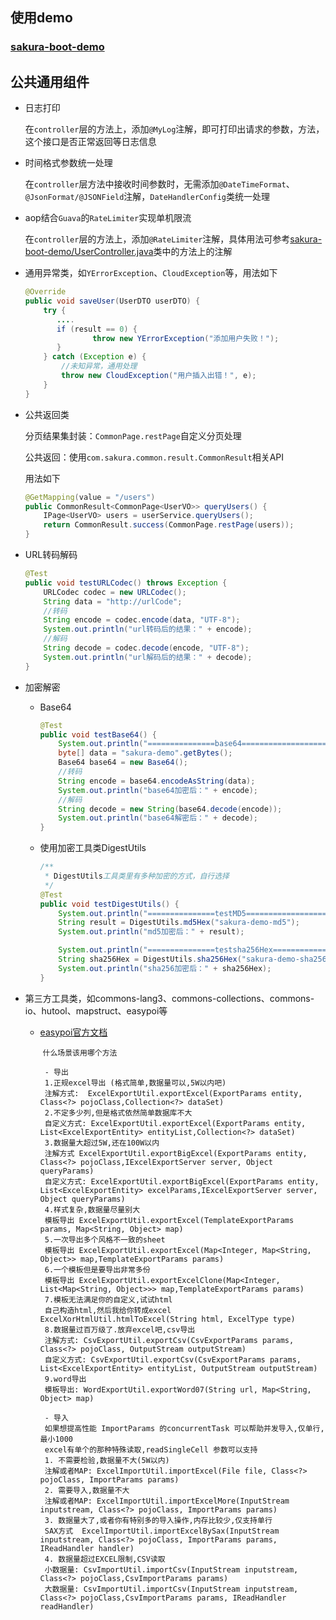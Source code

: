 ## 使用demo

### [sakura-boot-demo](https://github.com/yanjingfan/sakura-boot-demo)

## 

## 公共通用组件

+ 日志打印
  
  在`controller`层的方法上，添加`@MyLog`注解，即可打印出请求的参数，方法，这个接口是否正常返回等日志信息

+ 时间格式参数统一处理
  
  在`controller`层方法中接收时间参数时，无需添加`@DateTimeFormat`、`@JsonFormat/@JSONField`注解，`DateHandlerConfig`类统一处理
- aop结合`Guava`的`RateLimiter`实现单机限流
  
  在`controller`层的方法上，添加`@RateLimiter`注解，具体用法可参考[sakura-boot-demo/UserController.java](https://github.com/yanjingfan/sakura-boot-demo/blob/master/web/src/main/java/com/sakura/cloud/demo1/controller/UserController.java)类中的方法上的注解
+ 通用异常类，如`YErrorException`、`CloudException`等，用法如下
  
  ```java
  @Override
  public void saveUser(UserDTO userDTO) {
      try {
         ....
         if (result == 0) {
                 throw new YErrorException("添加用户失败！");
         }
      } catch (Exception e) {
          //未知异常，通用处理
          throw new CloudException("用户插入出错！", e);
      }
  }
  ```

+ 公共返回类
  
  分页结果集封装：`CommonPage.restPage`自定义分页处理
  
  公共返回：使用`com.sakura.common.result.CommonResult`相关API
  
  用法如下
  
  ```java
  @GetMapping(value = "/users")
  public CommonResult<CommonPage<UserVO>> queryUsers() {
      IPage<UserVO> users = userService.queryUsers();
      return CommonResult.success(CommonPage.restPage(users));
  }
  ```

+ URL转码解码
  
  ```java
  @Test
  public void testURLCodec() throws Exception {
      URLCodec codec = new URLCodec();
      String data = "http://urlCode";
      //转码
      String encode = codec.encode(data, "UTF-8");
      System.out.println("url转码后的结果：" + encode);
      //解码
      String decode = codec.decode(encode, "UTF-8");
      System.out.println("url解码后的结果：" + decode);
  }
  ```

+ 加密解密
  
  + Base64
    
    ```java
    @Test
    public void testBase64() {
        System.out.println("===============base64======================");
        byte[] data = "sakura-demo".getBytes();
        Base64 base64 = new Base64();
        //转码
        String encode = base64.encodeAsString(data);
        System.out.println("base64加密后：" + encode);
        //解码
        String decode = new String(base64.decode(encode));
        System.out.println("base64解密后：" + decode);
    }
    ```
  
  + 使用加密工具类DigestUtils
    
    ```java
    /**
     * DigestUtils工具类里有多种加密的方式，自行选择
     */
    @Test
    public void testDigestUtils() {
        System.out.println("===============testMD5======================");
        String result = DigestUtils.md5Hex("sakura-demo-md5");
        System.out.println("md5加密后：" + result);
    
        System.out.println("===============testsha256Hex======================");
        String sha256Hex = DigestUtils.sha256Hex("sakura-demo-sha256");
        System.out.println("sha256加密后：" + sha256Hex);
    }
    ```

+ 第三方工具类，如commons-lang3、commons-collections、commons-io、hutool、mapstruct、easypoi等
  
  + [easypoi官方文档](http://doc.wupaas.com/docs/easypoi/)
    
     `什么场景该用哪个方法`
    
    ```textile
     - 导出
     1.正规excel导出 (格式简单,数据量可以,5W以内吧)
     注解方式:  ExcelExportUtil.exportExcel(ExportParams entity, Class<?> pojoClass,Collection<?> dataSet) 
     2.不定多少列,但是格式依然简单数据库不大
     自定义方式: ExcelExportUtil.exportExcel(ExportParams entity, List<ExcelExportEntity> entityList,Collection<?> dataSet)
     3.数据量大超过5W,还在100W以内
     注解方式 ExcelExportUtil.exportBigExcel(ExportParams entity, Class<?> pojoClass,IExcelExportServer server, Object queryParams)
     自定义方式: ExcelExportUtil.exportBigExcel(ExportParams entity, List<ExcelExportEntity> excelParams,IExcelExportServer server, Object queryParams)
     4.样式复杂,数据量尽量别大
     模板导出 ExcelExportUtil.exportExcel(TemplateExportParams params, Map<String, Object> map)
     5.一次导出多个风格不一致的sheet
     模板导出 ExcelExportUtil.exportExcel(Map<Integer, Map<String, Object>> map,TemplateExportParams params) 
     6.一个模板但是要导出非常多份
     模板导出 ExcelExportUtil.exportExcelClone(Map<Integer, List<Map<String, Object>>> map,TemplateExportParams params)
     7.模板无法满足你的自定义,试试html
     自己构造html,然后我给你转成excel  ExcelXorHtmlUtil.htmlToExcel(String html, ExcelType type)
     8.数据量过百万级了.放弃excel吧,csv导出
     注解方式: CsvExportUtil.exportCsv(CsvExportParams params, Class<?> pojoClass, OutputStream outputStream)
     自定义方式: CsvExportUtil.exportCsv(CsvExportParams params, List<ExcelExportEntity> entityList, OutputStream outputStream) 
     9.word导出
     模板导出: WordExportUtil.exportWord07(String url, Map<String, Object> map)
    
     - 导入 
     如果想提高性能 ImportParams 的concurrentTask 可以帮助并发导入,仅单行,最小1000
     excel有单个的那种特殊读取,readSingleCell 参数可以支持
     1. 不需要检验,数据量不大(5W以内)
     注解或者MAP: ExcelImportUtil.importExcel(File file, Class<?> pojoClass, ImportParams params)
     2. 需要导入,数据量不大
     注解或者MAP: ExcelImportUtil.importExcelMore(InputStream inputstream, Class<?> pojoClass, ImportParams params)
     3. 数据量大了,或者你有特别多的导入操作,内存比较少,仅支持单行
     SAX方式  ExcelImportUtil.importExcelBySax(InputStream inputstream, Class<?> pojoClass, ImportParams params, IReadHandler handler)
     4. 数据量超过EXCEL限制,CSV读取
     小数据量: CsvImportUtil.importCsv(InputStream inputstream, Class<?> pojoClass,CsvImportParams params)
     大数据量: CsvImportUtil.importCsv(InputStream inputstream, Class<?> pojoClass,CsvImportParams params, IReadHandler readHandler)
    ```
